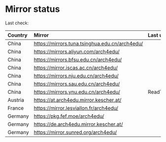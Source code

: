 <script src="./time.js"></script>
# Mirror status
Last check: <script type="text/javascript">localize(1693938116.5245128);</script>

|Country|Mirror|Last update|
|:------|:-----|:----------|
|China|https://mirrors.tuna.tsinghua.edu.cn/arch4edu/|<script type="text/javascript">localize(1693895692);</script>|
|China|https://mirrors.aliyun.com/arch4edu/|<script type="text/javascript">localize(1693809132);</script>|
|China|https://mirrors.bfsu.edu.cn/arch4edu/|<script type="text/javascript">localize(1693895692);</script>|
|China|https://mirror.iscas.ac.cn/arch4edu/|<script type="text/javascript">localize(1693895692);</script>|
|China|https://mirrors.nju.edu.cn/arch4edu/|<script type="text/javascript">localize(1693809132);</script>|
|China|https://mirrors.sau.edu.cn/arch4edu/|<script type="text/javascript">localize(1693895692);</script>|
|China|https://mirrors.ynu.edu.cn/arch4edu/|ReadTimeout|
|Austria|https://at.arch4edu.mirror.kescher.at/|<script type="text/javascript">localize(1693895692);</script>|
|France|https://mirror.lesviallon.fr/arch4edu/|<script type="text/javascript">localize(1693895692);</script>|
|Germany|https://pkg.fef.moe/arch4edu/|<script type="text/javascript">localize(1693895692);</script>|
|Germany|https://de.arch4edu.mirror.kescher.at/|<script type="text/javascript">localize(1693895692);</script>|
|Germany|https://mirror.sunred.org/arch4edu/|<script type="text/javascript">localize(1693895692);</script>|

<script src="./tablefilter/tablefilter.js"></script>
<script src="./table.js"></script>